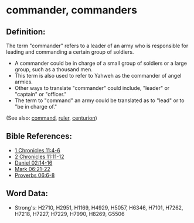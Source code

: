 # commander, commanders #

## Definition: ##

The term "commander" refers to a leader of an army who is responsible for leading and commanding a certain group of soldiers.

* A commander could be in charge of a small group of soldiers or a large group, such as a thousand men.
* This term is also used to refer to Yahweh as the commander of angel armies.
* Other ways to translate "commander" could include, "leader" or "captain" or "officer."
* The term to "command" an army could be translated as to "lead" or to "be in charge of."

(See also: [command](../kt/command.md), [ruler](../other/ruler.md), [centurion](../kt/centurion.md))

## Bible References: ##

* [1 Chronicles 11:4-6](rc://en/tn/help/1ch/11/04)
* [2 Chronicles 11:11-12](rc://en/tn/help/2ch/11/11)
* [Daniel 02:14-16](rc://en/tn/help/dan/02/14)
* [Mark 06:21-22](rc://en/tn/help/mrk/06/21)
* [Proverbs 06:6-8](rc://en/tn/help/pro/06/06)

## Word Data: ##

* Strong's: H2710, H2951, H1169, H4929, H5057, H6346, H7101, H7262, H7218, H7227, H7229, H7990, H8269, G5506
